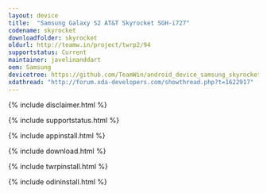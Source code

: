 ```yaml
---
layout: device
title:  "Samsung Galaxy S2 AT&T Skyrocket SGH-i727"
codename: skyrocket
downloadfolder: skyrocket
oldurl: http://teamw.in/project/twrp2/94
supportstatus: Current
maintainer: javelinanddart
oem: Samsung
devicetree: https://github.com/TeamWin/android_device_samsung_skyrocket
xdathread: "http://forum.xda-developers.com/showthread.php?t=1622917"
---
```


{% include disclaimer.html %}

{% include supportstatus.html %}

{% include appinstall.html %}

{% include download.html %}

{% include twrpinstall.html %}

{% include odininstall.html %}

